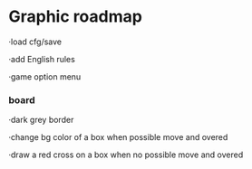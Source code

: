 # Graphic roadmap

·load cfg/save

·add English rules

·game option menu

### board

·dark grey border

·change bg color of a box when possible move and overed

·draw a red cross on a box when no possible move and overed
